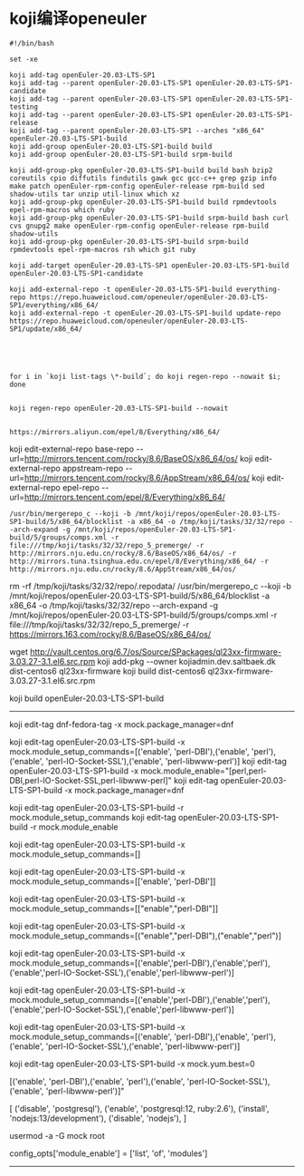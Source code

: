 # koji编译openeuler

```
#!/bin/bash

set -xe

koji add-tag openEuler-20.03-LTS-SP1
koji add-tag --parent openEuler-20.03-LTS-SP1 openEuler-20.03-LTS-SP1-candidate
koji add-tag --parent openEuler-20.03-LTS-SP1 openEuler-20.03-LTS-SP1-testing
koji add-tag --parent openEuler-20.03-LTS-SP1 openEuler-20.03-LTS-SP1-release
koji add-tag --parent openEuler-20.03-LTS-SP1 --arches "x86_64" openEuler-20.03-LTS-SP1-build
koji add-group openEuler-20.03-LTS-SP1-build build
koji add-group openEuler-20.03-LTS-SP1-build srpm-build

koji add-group-pkg openEuler-20.03-LTS-SP1-build build bash bzip2 coreutils cpio diffutils findutils gawk gcc gcc-c++ grep gzip info make patch openEuler-rpm-config openEuler-release rpm-build sed shadow-utils tar unzip util-linux which xz
koji add-group-pkg openEuler-20.03-LTS-SP1-build build rpmdevtools epel-rpm-macros which ruby
koji add-group-pkg openEuler-20.03-LTS-SP1-build srpm-build bash curl cvs gnupg2 make openEuler-rpm-config openEuler-release rpm-build shadow-utils
koji add-group-pkg openEuler-20.03-LTS-SP1-build srpm-build rpmdevtools epel-rpm-macros rsh which git ruby

koji add-target openEuler-20.03-LTS-SP1 openEuler-20.03-LTS-SP1-build openEuler-20.03-LTS-SP1-candidate

koji add-external-repo -t openEuler-20.03-LTS-SP1-build everything-repo https://repo.huaweicloud.com/openeuler/openEuler-20.03-LTS-SP1/everything/x86_64/
koji add-external-repo -t openEuler-20.03-LTS-SP1-build update-repo https://repo.huaweicloud.com/openeuler/openEuler-20.03-LTS-SP1/update/x86_64/





for i in `koji list-tags \*-build`; do koji regen-repo --nowait $i; done


koji regen-repo openEuler-20.03-LTS-SP1-build --nowait


https://mirrors.aliyun.com/epel/8/Everything/x86_64/
```

koji edit-external-repo base-repo --url=http://mirrors.tencent.com/rocky/8.6/BaseOS/x86_64/os/
koji edit-external-repo appstream-repo --url=http://mirrors.tencent.com/rocky/8.6/AppStream/x86_64/os/
koji edit-external-repo epel-repo --url=http://mirrors.tencent.com/epel/8/Everything/x86_64/




```
/usr/bin/mergerepo_c --koji -b /mnt/koji/repos/openEuler-20.03-LTS-SP1-build/5/x86_64/blocklist -a x86_64 -o /tmp/koji/tasks/32/32/repo --arch-expand -g /mnt/koji/repos/openEuler-20.03-LTS-SP1-build/5/groups/comps.xml -r file:///tmp/koji/tasks/32/32/repo_5_premerge/ -r http://mirrors.nju.edu.cn/rocky/8.6/BaseOS/x86_64/os/ -r http://mirrors.tuna.tsinghua.edu.cn/epel/8/Everything/x86_64/ -r http://mirrors.nju.edu.cn/rocky/8.6/AppStream/x86_64/os/
```



rm -rf /tmp/koji/tasks/32/32/repo/.repodata/
/usr/bin/mergerepo_c --koji -b /mnt/koji/repos/openEuler-20.03-LTS-SP1-build/5/x86_64/blocklist -a x86_64 -o /tmp/koji/tasks/32/32/repo --arch-expand -g /mnt/koji/repos/openEuler-20.03-LTS-SP1-build/5/groups/comps.xml -r file:///tmp/koji/tasks/32/32/repo_5_premerge/ -r https://mirrors.163.com/rocky/8.6/BaseOS/x86_64/os/



wget http://vault.centos.org/6.7/os/Source/SPackages/ql23xx-firmware-3.03.27-3.1.el6.src.rpm
koji add-pkg --owner kojiadmin.dev.saltbaek.dk dist-centos6 ql23xx-firmware
koji build dist-centos6 ql23xx-firmware-3.03.27-3.1.el6.src.rpm



koji build openEuler-20.03-LTS-SP1-build

---


koji edit-tag dnf-fedora-tag -x mock.package_manager=dnf

koji edit-tag openEuler-20.03-LTS-SP1-build -x mock.module_setup_commands=[('enable', 'perl-DBI'),('enable',  'perl'),('enable', 'perl-IO-Socket-SSL'),('enable', 'perl-libwww-perl')]
koji edit-tag openEuler-20.03-LTS-SP1-build -x mock.module_enable="[perl,perl-DBI,perl-IO-Socket-SSL,perl-libwww-perl]"
koji edit-tag openEuler-20.03-LTS-SP1-build -x mock.package_manager=dnf

koji edit-tag openEuler-20.03-LTS-SP1-build -r mock.module_setup_commands
koji edit-tag openEuler-20.03-LTS-SP1-build -r mock.module_enable

koji edit-tag openEuler-20.03-LTS-SP1-build -x mock.module_setup_commands=[]

koji edit-tag openEuler-20.03-LTS-SP1-build -x mock.module_setup_commands=[['enable', 'perl-DBI']]

koji edit-tag openEuler-20.03-LTS-SP1-build -x mock.module_setup_commands=[["enable","perl-DBI"]]


koji edit-tag openEuler-20.03-LTS-SP1-build -x mock.module_setup_commands=[("enable","perl-DBI"),("enable","perl")]

koji edit-tag openEuler-20.03-LTS-SP1-build -x mock.module_setup_commands=[\('enable','perl-DBI'\),\('enable','perl'\),\('enable','perl-IO-Socket-SSL'\),\('enable','perl-libwww-perl'\)]


koji edit-tag openEuler-20.03-LTS-SP1-build -x mock.module_setup_commands=[('enable','perl-DBI'),('enable','perl'),('enable','perl-IO-Socket-SSL'),('enable','perl-libwww-perl')]



koji edit-tag openEuler-20.03-LTS-SP1-build -x mock.module_setup_commands=[('enable', 'perl-DBI'),('enable',  'perl'),('enable', 'perl-IO-Socket-SSL'),('enable', 'perl-libwww-perl')]

koji edit-tag openEuler-20.03-LTS-SP1-build -x mock.yum.best=0



[('enable', 'perl-DBI'),('enable',  'perl'),('enable', 'perl-IO-Socket-SSL'),('enable', 'perl-libwww-perl')]"





[
        ('disable', 'postgresql'),
        ('enable',  'postgresql:12, ruby:2.6'),
        ('install', 'nodejs:13/development'),
        ('disable', 'nodejs'),
        ]



usermod -a -G mock root



config_opts['module_enable'] = ['list', 'of', 'modules']












---
